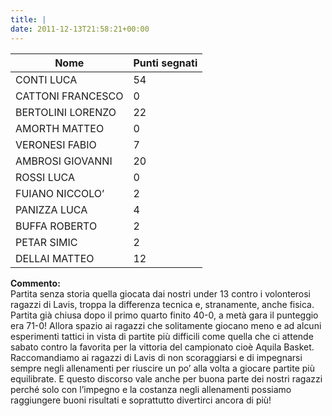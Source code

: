 ```yaml
---
title: |
date: 2011-12-13T21:58:21+00:00
---
```

| **Nome** | **Punti segnati** |
| -------- | ----------------- |
| CONTI LUCA | 54 |
| CATTONI FRANCESCO | 0 |
| BERTOLINI LORENZO | 22 |
| AMORTH MATTEO | 0 |
| VERONESI FABIO | 7 |
| AMBROSI GIOVANNI | 20 |
| ROSSI LUCA | 0 |
| FUIANO NICCOLO’ | 2 |
| PANIZZA LUCA | 4 |
| BUFFA ROBERTO | 2 |
| PETAR SIMIC | 2 |
| DELLAI MATTEO | 12 |

**Commento:**  
Partita senza storia quella giocata dai nostri under 13 contro i volonterosi ragazzi di Lavis, troppa la differenza tecnica e, stranamente, anche fisica. Partita già chiusa dopo il primo quarto finito 40-0, a metà gara il punteggio era 71-0! Allora spazio ai ragazzi che solitamente giocano meno e ad alcuni esperimenti tattici in vista di partite più difficili come quella che ci attende sabato contro la favorita per la vittoria del campionato cioè Aquila Basket. Raccomandiamo ai ragazzi di Lavis di non scoraggiarsi e di impegnarsi sempre negli allenamenti per riuscire un po’ alla volta a giocare partite più equilibrate. E questo discorso vale anche per buona parte dei nostri ragazzi perché solo con l’impegno e la costanza negli allenamenti possiamo raggiungere buoni risultati e soprattutto divertirci ancora di più!